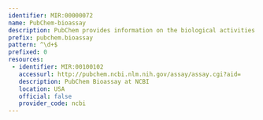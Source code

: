 ```yaml
---
identifier: MIR:00000072
name: PubChem-bioassay
description: PubChem provides information on the biological activities of small molecules. It is a component of NIH's Molecular Libraries Roadmap Initiative. PubChem bioassay archives active compounds and bioassay results.
prefix: pubchem.bioassay
pattern: ^\d+$
prefixed: 0
resources:
 - identifier: MIR:00100102
   accessurl: http://pubchem.ncbi.nlm.nih.gov/assay/assay.cgi?aid=
   description: PubChem Bioassay at NCBI
   location: USA
   official: false
   provider_code: ncbi
---
```

